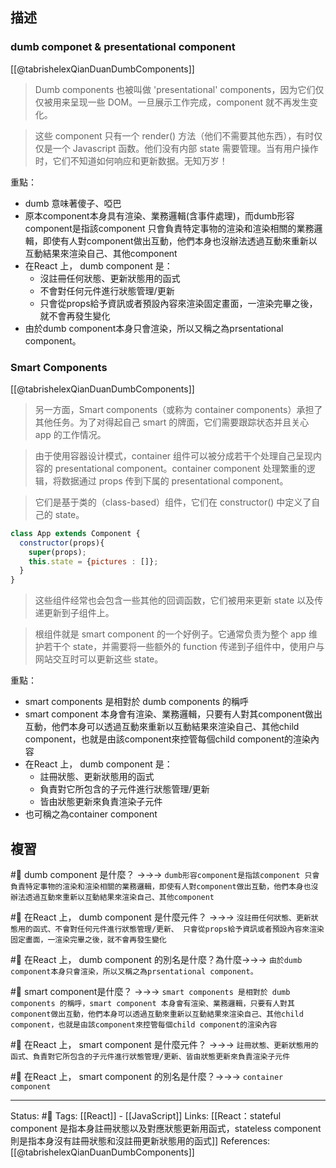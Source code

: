 ## 描述

### dumb componet & presentational component

[[@tabrishelexQianDuanDumbComponents]]
> Dumb components 也被叫做 'presentational' components，因为它们仅仅被用来呈现一些 DOM。一旦展示工作完成，component 就不再发生变化。

> 这些 component 只有一个 render() 方法（他们不需要其他东西），有时仅仅是一个 Javascript 函数。他们没有内部 state 需要管理。当有用户操作时，它们不知道如何响应和更新数据。无知万岁！


重點：
- dumb 意味著傻子、啞巴
- 原本component本身具有渲染、業務邏輯(含事件處理)，而dumb形容component是指該component 只會負責特定事物的渲染和渲染相關的業務邏輯，即使有人對component做出互動，他們本身也沒辦法透過互動來重新以互動結果來渲染自己、其他component
- 在React 上， dumb component 是：
	- 沒註冊任何狀態、更新狀態用的函式
	- 不會對任何元件進行狀態管理/更新
	- 只會從props給予資訊或者預設內容來渲染固定畫面，一渲染完畢之後，就不會再發生變化
- 由於dumb component本身只會渲染，所以又稱之為prsentational component。


###  Smart Components
[[@tabrishelexQianDuanDumbComponents]]

> 另一方面，Smart components（或称为 container components）承担了其他任务。为了对得起自己 smart 的牌面，它们需要跟踪状态并且关心 app 的工作情况。

> 由于使用容器设计模式，container 组件可以被分成若干个处理自己呈现内容的 presentational component。container component 处理繁重的逻辑，将数据通过 props 传到下属的 presentational component。

> 它们是基于类的（class-based）组件，它们在 constructor() 中定义了自己的 state。

```js
class App extends Component {
  constructor(props){
    super(props);
    this.state = {pictures : []};
  }
}
```

> 这些组件经常也会包含一些其他的回调函数，它们被用来更新 state 以及传递更新到子组件上。

> 根组件就是 smart component 的一个好例子。它通常负责为整个 app 维护若干个 state，并需要将一些额外的 function 传递到子组件中，使用户与网站交互时可以更新这些 state。

重點：
- smart components 是相對於 dumb components 的稱呼
- smart component 本身會有渲染、業務邏輯，只要有人對其component做出互動，他們本身可以透過互動來重新以互動結果來渲染自己、其他child component，也就是由該component來控管每個child component的渲染內容
- 在React 上， dumb component 是：
	- 註冊狀態、更新狀態用的函式
	- 負責對它所包含的子元件進行狀態管理/更新
	- 皆由狀態更新來負責渲染子元件
- 也可稱之為container component

## 複習
#🧠 dumb component 是什麼？ ->->-> `dumb形容component是指該component 只會負責特定事物的渲染和渲染相關的業務邏輯，即使有人對component做出互動，他們本身也沒辦法透過互動來重新以互動結果來渲染自己、其他component`
<!--SR:!2023-08-05,210,248-->

#🧠 在React 上， dumb component 是什麼元件？ ->->-> `沒註冊任何狀態、更新狀態用的函式、不會對任何元件進行狀態管理/更新、 只會從props給予資訊或者預設內容來渲染固定畫面，一渲染完畢之後，就不會再發生變化`
<!--SR:!2023-08-27,221,248-->

#🧠 在React 上， dumb component 的別名是什麼？為什麼->->-> `由於dumb component本身只會渲染，所以又稱之為prsentational component。`
<!--SR:!2023-11-02,225,228-->

#🧠 smart component是什麼？ ->->-> `smart components 是相對於 dumb components 的稱呼，smart component 本身會有渲染、業務邏輯，只要有人對其component做出互動，他們本身可以透過互動來重新以互動結果來渲染自己、其他child component，也就是由該component來控管每個child component的渲染內容`
<!--SR:!2023-11-04,264,248-->

#🧠 在React 上， smart component 是什麼元件？ ->->-> `註冊狀態、更新狀態用的函式、負責對它所包含的子元件進行狀態管理/更新、皆由狀態更新來負責渲染子元件`
<!--SR:!2023-05-14,152,230-->

#🧠 在React 上， smart component  的別名是什麼？->->-> `container component`
<!--SR:!2023-04-03,51,228-->

---
Status: #🌱 
Tags:
[[React]] - [[JavaScript]]
Links:
[[React：stateful component 是指本身註冊狀態以及對應狀態更新用函式，stateless component則是指本身沒有註冊狀態和沒註冊更新狀態用的函式]]
References:
[[@tabrishelexQianDuanDumbComponents]]